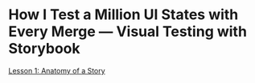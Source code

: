 # How I Test a Million UI States with Every Merge — Visual Testing with Storybook

[Lesson 1: Anatomy of a Story](./src/stories/Button.stories.js#L5)
